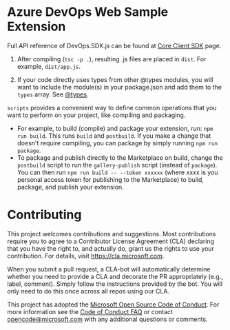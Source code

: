 # Azure DevOps Web Sample Extension

Full API reference of DevOps.SDK.js can be found at [Core Client SDK](https://docs.microsoft.com/en-us/azure/devops/extend/reference/client/core-sdk) page.

1. After compiling (`tsc -p .`), resulting .js files are placed in `dist`. For example, `dist/app.js`.

2. If your code directly uses types from other @types modules, you will want to include the module(s) in your package.json and add them to the `types` array. See [@types](http://www.typescriptlang.org/docs/handbook/tsconfig-json.html).


`scripts` provides a convenient way to define common operations that you want to perform on your project, like compiling and packaging. 
   * For example, to build (compile) and package your extension, run: `npm run build`. This runs `build` and `postbuild`. If you make a change that doesn't require compiling, you can package by simply running `npm run package`.
   * To package and publish directly to the Marketplace on build, change the `postbuild` script to run the `gallery-publish` script (instead of `package`). You can then run `npm run build -- --token xxxxxx` (where xxxx is you personal access token for publishing to the Marketplace) to build, package, and publish your extension.

# Contributing

This project welcomes contributions and suggestions.  Most contributions require you to agree to a
Contributor License Agreement (CLA) declaring that you have the right to, and actually do, grant us
the rights to use your contribution. For details, visit https://cla.microsoft.com.

When you submit a pull request, a CLA-bot will automatically determine whether you need to provide
a CLA and decorate the PR appropriately (e.g., label, comment). Simply follow the instructions
provided by the bot. You will only need to do this once across all repos using our CLA.

This project has adopted the [Microsoft Open Source Code of Conduct](https://opensource.microsoft.com/codeofconduct/).
For more information see the [Code of Conduct FAQ](https://opensource.microsoft.com/codeofconduct/faq/) or
contact [opencode@microsoft.com](mailto:opencode@microsoft.com) with any additional questions or comments.

